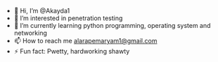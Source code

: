 - 👋 Hi, I’m @Akayda1
- 👀 I’m interested in penetration testing 
- 🌱 I’m currently learning python programming, operating system and networking
- 📫 How to reach me alarapemaryam1@gmail.com
- ⚡ Fun fact: Pwetty, hardworking shawty

<!---
Akayda1/Akayda1 is a ✨ special ✨ repository because its `README.md` (this file) appears on your GitHub profile.
You can click the Preview link to take a look at your changes.
--->
